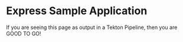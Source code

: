 # Express Sample Application

If you are seeing this page as output in a Tekton Pipeline, then you are GOOD TO GO!
